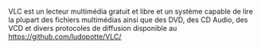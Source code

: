 VLC est un lecteur multimédia gratuit et libre et un système capable 
de lire la plupart 
des fichiers multimédias ainsi que des DVD, des CD Audio, des VCD 
et divers protocoles de diffusion disponible au https://github.com/ludopotte/VLC/
